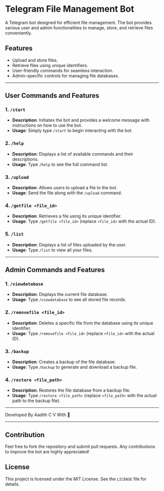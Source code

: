 # Telegram File Management Bot

A Telegram bot designed for efficient file management. The bot provides various user and admin functionalities to manage, store, and retrieve files conveniently.

## Features
- Upload and store files.
- Retrieve files using unique identifiers.
- User-friendly commands for seamless interaction.
- Admin-specific controls for managing file databases.

---

## User Commands and Features

### 1. `/start`
- **Description**: Initiates the bot and provides a welcome message with instructions on how to use the bot.
- **Usage**: Simply type `/start` to begin interacting with the bot.

### 2. `/help`
- **Description**: Displays a list of available commands and their descriptions.
- **Usage**: Type `/help` to see the full command list.

### 3. `/upload`
- **Description**: Allows users to upload a file to the bot.
- **Usage**: Send the file along with the `/upload` command.

### 4. `/getfile <file_id>`
- **Description**: Retrieves a file using its unique identifier.
- **Usage**: Type `/getfile <file_id>` (replace `<file_id>` with the actual ID).

### 5. `/list`
- **Description**: Displays a list of files uploaded by the user.
- **Usage**: Type `/list` to view all your files.

---

## Admin Commands and Features

### 1. `/viewdatabase`
- **Description**: Displays the current file database.
- **Usage**: Type `/viewdatabase` to see all stored file records.

### 2. `/removefile <file_id>`
- **Description**: Deletes a specific file from the database using its unique identifier.
- **Usage**: Type `/removefile <file_id>` (replace `<file_id>` with the actual ID).

### 3. `/backup`
- **Description**: Creates a backup of the file database.
- **Usage**: Type `/backup` to generate and download a backup file.

### 4. `/restore <file_path>`
- **Description**: Restores the file database from a backup file.
- **Usage**: Type `/restore <file_path>` (replace `<file_path>` with the actual path to the backup file).

---
Developed By Aadith C V With 🤍

---

## Contribution
Feel free to fork the repository and submit pull requests. Any contributions to improve the bot are highly appreciated!

## License
This project is licensed under the MIT License. See the `LICENSE` file for details.

